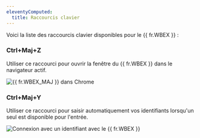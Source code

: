 ```yaml
---
eleventyComputed:
  title: Raccourcis clavier
---
```

Voici la liste des raccourcis clavier disponibles pour le {{ fr.WBEX }} :  

### Ctrl+Maj+Z

Utiliser ce raccourci pour ouvrir la fenêtre du {{ fr.WBEX }} dans le navigateur actif.  

![{{ fr.WBEX_MAJ }} dans Chrome](https://webdevolutions.azureedge.net/docs/fr/dwl/Dwl4030.png)

### Ctrl+Maj+Y 

Utiliser ce raccourci pour saisir automatiquement vos identifiants lorsqu'un seul est disponible pour l'entrée.  

![Connexion avec un identifiant avec le {{ fr.WBEX }}](https://webdevolutions.azureedge.net/docs/fr/dwl/Dwl4031.png)
